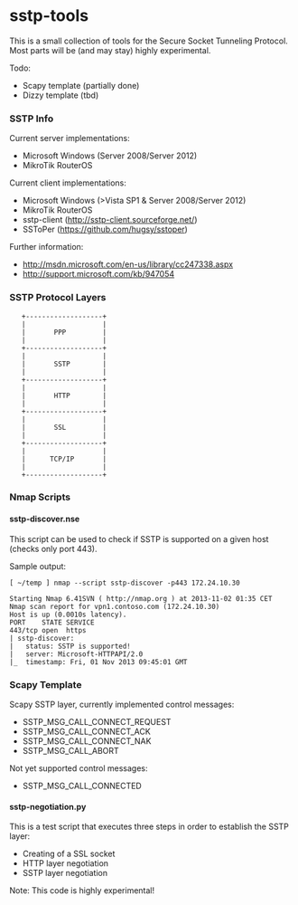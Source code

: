 sstp-tools
==========

This is a small collection of tools for the Secure Socket Tunneling Protocol. Most parts will be (and may stay) highly experimental.

Todo:
  * Scapy template (partially done)
  * Dizzy template (tbd)

### SSTP Info
Current server implementations:
  * Microsoft Windows (Server 2008/Server 2012)
  * MikroTik RouterOS

Current client implementations:
  * Microsoft Windows (>Vista SP1 & Server 2008/Server 2012)
  * MikroTik RouterOS
  * sstp-client (http://sstp-client.sourceforge.net/)
  * SSToPer (https://github.com/hugsy/sstoper)

Further information:
  * http://msdn.microsoft.com/en-us/library/cc247338.aspx
  * http://support.microsoft.com/kb/947054

### SSTP Protocol Layers
```
   +-------------------+
   |                   |
   |       PPP         |
   |                   |
   +-------------------+
   |                   |
   |       SSTP        |
   |                   |
   +-------------------+
   |                   |
   |       HTTP        |
   |                   |
   +-------------------+
   |                   |
   |       SSL         |
   |                   |
   +-------------------+
   |                   |
   |      TCP/IP       |
   |                   |
   +-------------------+
```

### Nmap Scripts

#### sstp-discover.nse
This script can be used to check if SSTP is supported on a given host (checks only port 443).

Sample output:
```
[ ~/temp ] nmap --script sstp-discover -p443 172.24.10.30   

Starting Nmap 6.41SVN ( http://nmap.org ) at 2013-11-02 01:35 CET
Nmap scan report for vpn1.contoso.com (172.24.10.30)
Host is up (0.0010s latency).
PORT    STATE SERVICE
443/tcp open  https
| sstp-discover: 
|   status: SSTP is supported!
|   server: Microsoft-HTTPAPI/2.0
|_  timestamp: Fri, 01 Nov 2013 09:45:01 GMT
```

### Scapy Template

Scapy SSTP layer, currently implemented control messages:
  * SSTP_MSG_CALL_CONNECT_REQUEST
  * SSTP_MSG_CALL_CONNECT_ACK
  * SSTP_MSG_CALL_CONNECT_NAK
  * SSTP_MSG_CALL_ABORT

Not yet supported control messages:
  * SSTP_MSG_CALL_CONNECTED

#### sstp-negotiation.py
This is a test script that executes three steps in order to establish the SSTP layer:
  * Creating of a SSL socket
  * HTTP layer negotiation
  * SSTP layer negotiation

Note: This code is highly experimental!
